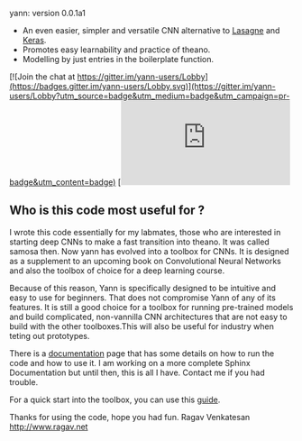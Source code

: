 yann:
version 0.0.1a1 
 
* An even easier, simpler and versatile CNN alternative to 
    [Lasagne](https://github.com/Lasagne/Lasagne) and [Keras](https://keras.io/).
* Promotes easy learnability and practice of theano.
* Modelling by just entries in the boilerplate function.

[![Join the chat at https://gitter.im/yann-users/Lobby](https://badges.gitter.im/yann-users/Lobby.svg)](https://gitter.im/yann-users/Lobby?utm_source=badge&utm_medium=badge&utm_campaign=pr-badge&utm_content=badge)
[![MIT License https://img.shields.io/badge/license-MIT-blue.svg)](http://yann.readthedocs.io/en/latest/license.html)

## Who is this code most useful for ?

I wrote this code essentially for my labmates, those who are interested in 
starting deep CNNs to make a fast transition into theano. It was called samosa then.
Now yann has evolved into a toolbox for CNNs. It is designed as a supplement to an upcoming book on 
Convolutional Neural Networks and also the toolbox of choice for a deep learning course. 

Because of this reason, Yann is specifically designed to be intuitive and easy to use for beginners.
That does not compromise Yann of any of its features. It is still a good choice for a toolbox for 
running pre-trained models and build complicated, non-vannilla CNN architectures that are not easy 
to build with the other toolboxes.This will also be useful for industry when teting out prototypes.

There is a [documentation](http://yann.readthedocs.io/en/latest/)
page that has some details on how to run the code and how to use it. I 
am working on a more complete Sphinx Documentation but until then, 
this is all I have. Contact me if you had trouble.

For a quick start into the toolbox, you can use this 
[guide](http://yann.readthedocs.io/en/latest/#quick-start).

Thanks for using the code, hope you had fun.
Ragav Venkatesan
http://www.ragav.net